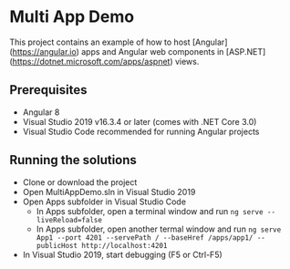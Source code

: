 ﻿# Multi App Demo

This project contains an example of how to host [Angular] (https://angular.io) apps and Angular web components in [ASP.NET] (https://dotnet.microsoft.com/apps/aspnet) views.

## Prerequisites

- Angular 8
- Visual Studio 2019 v16.3.4 or later (comes with .NET Core 3.0)
- Visual Studio Code recommended for running Angular projects

## Running the solutions

- Clone or download the project
- Open MultiAppDemo.sln in Visual Studio 2019
- Open Apps subfolder in Visual Studio Code
	- In Apps subfolder, open a terminal window and run `ng serve --liveReload=false`
	- In Apps subfolder, open another termal window and run `ng serve App1 --port 4201 --servePath / --baseHref /apps/app1/ --publicHost http://localhost:4201`
- In Visual Studio 2019, start debugging (F5 or Ctrl-F5)

